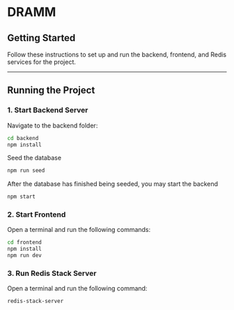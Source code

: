 # DRAMM

## Getting Started

Follow these instructions to set up and run the backend, frontend, and Redis services for the project.

---

## Running the Project

### 1. **Start Backend Server**

Navigate to the backend folder:

```bash
cd backend
npm install
```

Seed the database
```bash
npm run seed
```

After the database has finished being seeded, you may start the backend 
```bash
npm start
```

### 2. **Start Frontend**

Open a terminal and run the following commands:

```bash
cd frontend
npm install
npm run dev
```

### 3. **Run Redis Stack Server**

Open a terminal and run the following command:

```bash
redis-stack-server
```


